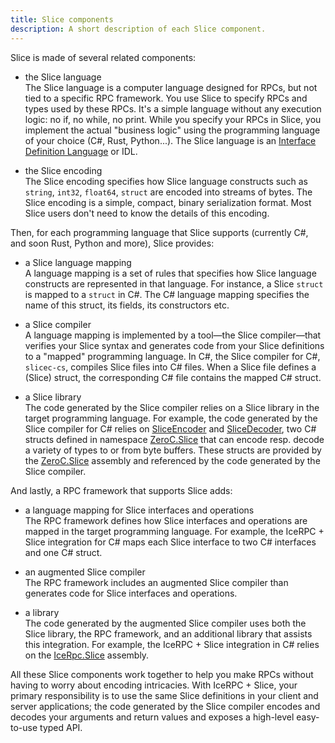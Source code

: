 ```yaml
---
title: Slice components
description: A short description of each Slice component.
---
```


Slice is made of several related components:

- the Slice language\
The Slice language is a computer language designed for RPCs, but not tied to a specific RPC framework. You use Slice to
specify RPCs and types used by these RPCs. It's a simple language without any execution logic: no if, no while, no
print. While you specify your RPCs in Slice, you implement the actual "business logic" using the programming language of
your choice (C#, Rust, Python...). The Slice language is an [Interface Definition Language][idl] or IDL.

- the Slice encoding\
The Slice encoding specifies how Slice language constructs such as `string`, `int32`, `float64`, `struct` are encoded
into streams of bytes. The Slice encoding is a simple, compact, binary serialization format. Most Slice users don't need
to know the details of this encoding.

Then, for each programming language that Slice supports (currently C#, and soon Rust, Python and more), Slice provides:

- a Slice language mapping\
A language mapping is a set of rules that specifies how Slice language constructs are represented in that language.
For instance, a Slice `struct` is mapped to a `struct` in C#. The C# language mapping specifies the name of this struct,
its fields, its constructors etc.

- a Slice compiler\
A language mapping is implemented by a tool—the Slice compiler—that verifies your Slice syntax and generates code from
your Slice definitions to a "mapped" programming language. In C#, the Slice compiler for C#, `slicec-cs`, compiles Slice
files into C# files. When a Slice file defines a (Slice) struct, the corresponding C# file contains the mapped C#
struct.

- a Slice library\
The code generated by the Slice compiler relies on a Slice library in the target programming language. For example, the
code generated by the Slice compiler for C# relies on [SliceEncoder] and [SliceDecoder], two C# structs defined in
namespace [ZeroC.Slice][slice-namespace] that can encode resp. decode a variety of types to or from byte buffers. These structs are
provided by the [ZeroC.Slice] assembly and referenced by the code generated by the Slice compiler.

And lastly, a RPC framework that supports Slice adds:

- a language mapping for Slice interfaces and operations\
The RPC framework defines how Slice interfaces and operations are mapped in the target programming language. For
example, the IceRPC + Slice integration for C# maps each Slice interface to two C# interfaces and one C# struct.

- an augmented Slice compiler\
The RPC framework includes an augmented Slice compiler than generates code for Slice interfaces and operations.

- a library\
The code generated by the augmented Slice compiler uses both the Slice library, the RPC framework, and an additional
library that assists this integration. For example, the IceRPC + Slice integration in C# relies on the [IceRpc.Slice]
assembly.

All these Slice components work together to help you make RPCs without having to worry about encoding intricacies. With
IceRPC + Slice, your primary responsibility is to use the same Slice definitions in your client and server applications;
the code generated by the Slice compiler encodes and decodes your arguments and return values and exposes a high-level
easy-to-use typed API.

[idl]: https://en.wikipedia.org/wiki/Interface_description_language

[ZeroC.Slice]: https://www.nuget.org/packages/ZeroC.Slice
[IceRpc.Slice]: https://www.nuget.org/packages/IceRpc.Slice

[slice-namespace]: csharp:ZeroC.Slice
[SliceDecoder]: csharp:ZeroC.Slice.SliceDecoder
[SliceEncoder]: csharp:ZeroC.Slice.SliceEncoder
